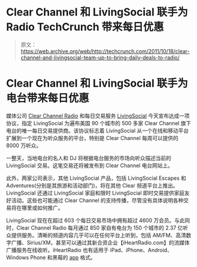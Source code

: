 # Clear Channel 和 LivingSocial 联手为 Radio TechCrunch 带来每日优惠

> 原文：<https://web.archive.org/web/http://techcrunch.com/2011/10/18/clear-channel-and-livingsocial-team-up-to-bring-daily-deals-to-radio/>

# Clear Channel 和 LivingSocial 联手为电台带来每日优惠

媒体公司 [Clear Channel Radio](https://web.archive.org/web/20230204201209/http://www.clearchannel.com/) 和每日交易服务 [LivingSocial](https://web.archive.org/web/20230204201209/http://www.livingsocial.com/) 今天宣布达成一项协议，指定 LivingSocial 为遍布美国 90 个城市的 500 多家 Clear Channel 旗下电台的唯一每日交易提供商。该协议标志着 LivingSocial 从一个在线和移动平台扩展到一个现在为听众服务的平台，特别是 Clear Channel 每周可以提供的 8000 万听众。

一整天，当地电台的名人和 DJ 将根据电台服务的市场向听众描述当前的 LivingSocial 交易。这笔交易还将被发布到 Clear Channel 电台网站上。

此外，两家公司表示，其他 LivingSocial 产品，包括 LivingSocial Escapes 和 Adventures(分别是其旅游和活动部门)，将在其他 Clear 频道平台上推出。LivingSocial 还通过 LivingSocial 家庭和限时 LivingSocial 即时交易提供家庭友好活动。这些也可能通过 Clear Channel 的支持传播，尽管没有具体说明各种交易将在哪里或如何推广。

LivingSocial 现在在超过 603 个每日交易市场中拥有超过 4600 万会员。与此同时，Clear Channel Radio 每月通过 850 家自有电台为 150 个城市的 2.37 亿听众提供服务。清晰的频道内容几乎可以在任何平台上听到，包括 AM/FM、高清数字广播、Sirius/XM，甚至可以通过其新合资企业【iHeartRadio.com】的流媒体广播服务在线收听。iHeartRadio 也有适用于 iPad、iPhone、Android、Windows Phone 和黑莓的 [app](https://web.archive.org/web/20230204201209/http://www.iheart.com/#/apps/) 格式。
